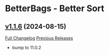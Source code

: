 # BetterBags - Better Sort

## [v1.1.6](https://github.com/Krealle/BetterBags_BetterSort/tree/v1.1.6) (2024-08-15)
[Full Changelog](https://github.com/Krealle/BetterBags_BetterSort/compare/v1.1.5...v1.1.6) [Previous Releases](https://github.com/Krealle/BetterBags_BetterSort/releases)

- bump to 11.0.2  
